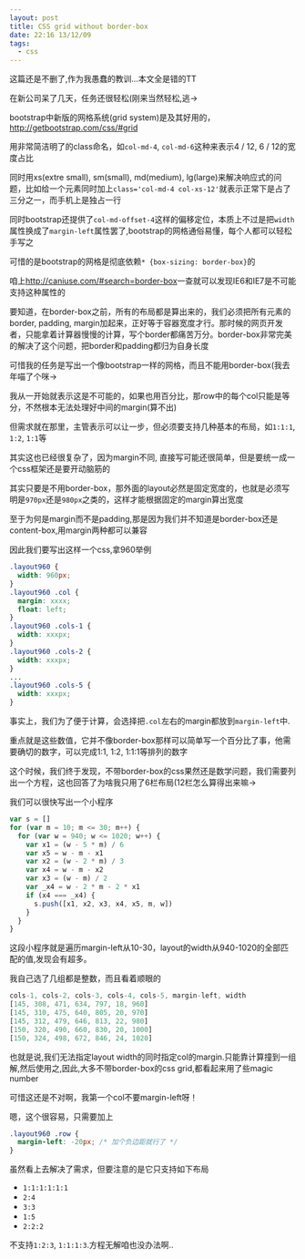 ```yaml
---
layout: post
title: CSS grid without border-box
date: 22:16 13/12/09
tags:
  - css
---
```


这篇还是不删了,作为我愚蠢的教训...本文全是错的TT

在新公司呆了几天，任务还很轻松(刚来当然轻松,逃->

bootstrap中新版的网格系统(grid system)是及其好用的，<http://getbootstrap.com/css/#grid>

用非常简洁明了的class命名，如`col-md-4`, `col-md-6`这种来表示4 / 12, 6 / 12的宽度占比

同时用xs(extre small), sm(small), md(medium), lg(large)来解决响应式的问题，比如给一个元素同时加上`class='col-md-4 col-xs-12'`就表示正常下是占了三分之一，而手机上是独占一行

同时bootstrap还提供了`col-md-offset-4`这样的偏移定位，本质上不过是把`width`属性换成了`margin-left`属性罢了,bootstrap的网格通俗易懂，每个人都可以轻松手写之

可惜的是bootstrap的网格是彻底依赖`* {box-sizing: border-box}`的

咱上<http://caniuse.com/#search=border-box>一查就可以发现IE6和IE7是不可能支持这种属性的

要知道，在border-box之前，所有的布局都是算出来的，我们必须把所有元素的border, padding, margin加起来，正好等于容器宽度才行。那时候的网页开发者，只能拿着计算器慢慢的计算，写个border都痛苦万分。border-box非常完美的解决了这个问题，把border和padding都归为自身长度

可惜我的任务是写出一个像bootstrap一样的网格，而且不能用border-box(我去年喵了个咪->

我从一开始就表示这是不可能的，如果也用百分比，那row中的每个col只能是等分，不然根本无法处理好中间的margin(算不出)

但需求就在那里，主管表示可以让一步，但必须要支持几种基本的布局，如`1:1:1`, `1:2`, `1:1`等

其实这也已经很复杂了，因为margin不同, 直接写可能还很简单，但是要统一成一个css框架还是要开动脑筋的

其实只要是不用border-box，那外面的layout必然是固定宽度的，也就是必须写明是`970px`还是`980px`之类的，这样才能根据固定的margin算出宽度

至于为何是margin而不是padding,那是因为我们并不知道是border-box还是content-box,用margin两种都可以兼容

因此我们要写出这样一个css,拿960举例

```css
.layout960 {
  width: 960px;
}
.layout960 .col {
  margin: xxxx;
  float: left;
}
.layout960 .cols-1 {
  width: xxxpx;
}
.layout960 .cols-2 {
  width: xxxpx;
}
...
.layout960 .cols-5 {
  width: xxxpx;
}
```

事实上，我们为了便于计算，会选择把`.col`左右的margin都放到`margin-left`中.

重点就是这些数值，它并不像border-box那样可以简单写一个百分比了事，他需要确切的数字，可以完成1:1, 1:2, 1:1:1等排列的数字

这个时候，我们终于发现，不带border-box的css果然还是数学问题，我们需要列出一个方程，这也回答了为啥我只用了6栏布局(12栏怎么算得出来嘛->

我们可以很快写出一个小程序

```javascript
var s = []
for (var m = 10; m <= 30; m++) {
  for (var w = 940; w <= 1020; w++) {
    var x1 = (w - 5 * m) / 6
    var x5 = w - m - x1
    var x2 = (w - 2 * m) / 3
    var x4 = w - m - x2
    var x3 = (w - m) / 2
    var _x4 = w - 2 * m - 2 * x1
    if (x4 === _x4) {
      s.push([x1, x2, x3, x4, x5, m, w])
    }
  }
}
```

这段小程序就是遍历margin-left从10-30，layout的width从940-1020的全部匹配的值,发现会有超多。

我自己选了几组都是整数，而且看着顺眼的

```javascript
cols-1, cols-2, cols-3, cols-4, cols-5, margin-left, width
[145, 308, 471, 634, 797, 18, 960]
[145, 310, 475, 640, 805, 20, 970]
[145, 312, 479, 646, 813, 22, 980]
[150, 320, 490, 660, 830, 20, 1000]
[150, 324, 498, 672, 846, 24, 1020]
```

也就是说,我们无法指定layout width的同时指定col的margin.只能靠计算撞到一组解,然后使用之,因此,大多不带border-box的css grid,都看起来用了些magic number

可惜这还是不对啊，我第一个col不要margin-left呀！

嗯，这个很容易，只需要加上

```css
.layout960 .row {
  margin-left: -20px; /* 加个负边距就行了 */
}
```

虽然看上去解决了需求，但要注意的是它只支持如下布局

- `1:1:1:1:1:1`
- `2:4`
- `3:3`
- `1:5`
- `2:2:2`

不支持`1:2:3`, `1:1:1:3`.方程无解咱也没办法啊..


